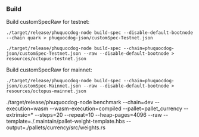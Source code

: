 ### Build

Build customSpecRaw for testnet: 

```
./target/release/phuquocdog-node build-spec --disable-default-bootnode --chain quark > phuquocdog-json/customSpec-Testnet.json

```

```
./target/release/phuquocdog-node build-spec --chain=phuquocdog-json/customSpec-Testnet.json --raw --disable-default-bootnode > resources/octopus-testnet.json

```

Build customSpecRaw for mainnet: 


```
./target/release/phuquocdog-node build-spec --chain=phuquocdog-json/customSpec-Mainnet.json --raw --disable-default-bootnode > resources/octopus-mainnet.json

```


./target/release/phuquocdog-node benchmark --chain=dev --execution=wasm --wasm-execution=compiled --pallet=pallet_currency --extrinsic=*  --steps=20 --repeat=10 --heap-pages=4096  --raw --template=./.maintain/pallet-weight-template.hbs --output=./pallets/currency/src/weights.rs
